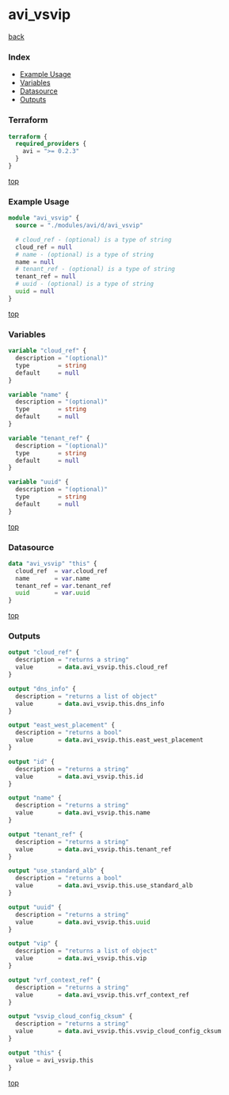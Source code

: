 # avi_vsvip

[back](../avi.md)

### Index

- [Example Usage](#example-usage)
- [Variables](#variables)
- [Datasource](#datasource)
- [Outputs](#outputs)

### Terraform

```terraform
terraform {
  required_providers {
    avi = ">= 0.2.3"
  }
}
```

[top](#index)

### Example Usage

```terraform
module "avi_vsvip" {
  source = "./modules/avi/d/avi_vsvip"

  # cloud_ref - (optional) is a type of string
  cloud_ref = null
  # name - (optional) is a type of string
  name = null
  # tenant_ref - (optional) is a type of string
  tenant_ref = null
  # uuid - (optional) is a type of string
  uuid = null
}
```

[top](#index)

### Variables

```terraform
variable "cloud_ref" {
  description = "(optional)"
  type        = string
  default     = null
}

variable "name" {
  description = "(optional)"
  type        = string
  default     = null
}

variable "tenant_ref" {
  description = "(optional)"
  type        = string
  default     = null
}

variable "uuid" {
  description = "(optional)"
  type        = string
  default     = null
}
```

[top](#index)

### Datasource

```terraform
data "avi_vsvip" "this" {
  cloud_ref  = var.cloud_ref
  name       = var.name
  tenant_ref = var.tenant_ref
  uuid       = var.uuid
}
```

[top](#index)

### Outputs

```terraform
output "cloud_ref" {
  description = "returns a string"
  value       = data.avi_vsvip.this.cloud_ref
}

output "dns_info" {
  description = "returns a list of object"
  value       = data.avi_vsvip.this.dns_info
}

output "east_west_placement" {
  description = "returns a bool"
  value       = data.avi_vsvip.this.east_west_placement
}

output "id" {
  description = "returns a string"
  value       = data.avi_vsvip.this.id
}

output "name" {
  description = "returns a string"
  value       = data.avi_vsvip.this.name
}

output "tenant_ref" {
  description = "returns a string"
  value       = data.avi_vsvip.this.tenant_ref
}

output "use_standard_alb" {
  description = "returns a bool"
  value       = data.avi_vsvip.this.use_standard_alb
}

output "uuid" {
  description = "returns a string"
  value       = data.avi_vsvip.this.uuid
}

output "vip" {
  description = "returns a list of object"
  value       = data.avi_vsvip.this.vip
}

output "vrf_context_ref" {
  description = "returns a string"
  value       = data.avi_vsvip.this.vrf_context_ref
}

output "vsvip_cloud_config_cksum" {
  description = "returns a string"
  value       = data.avi_vsvip.this.vsvip_cloud_config_cksum
}

output "this" {
  value = avi_vsvip.this
}
```

[top](#index)
